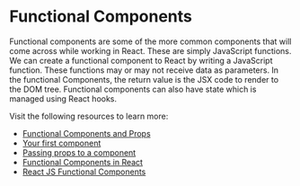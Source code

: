 # Functional Components

Functional components are some of the more common components that will come across while working in React. These are simply JavaScript functions. We can create a functional component to React by writing a JavaScript function. These functions may or may not receive data as parameters. In the functional Components, the return value is the JSX code to render to the DOM tree. Functional components can also have state which is managed using React hooks.

Visit the following resources to learn more:

- [Functional Components and Props](https://react.dev/reference/react/Component)
- [Your first component](https://react.dev/learn/your-first-component)
- [Passing props to a component](https://react.dev/learn/passing-props-to-a-component)
- [Functional Components in React](https://www.robinwieruch.de/react-function-component/)
- [React JS Functional Components](https://www.youtube.com/watch?v=NJ_qbsLf52w)